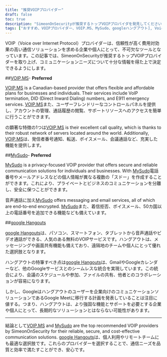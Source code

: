 ```yaml
---
title: "推奨VOIPプロバイダー"
draft: false
toc: true
description: "SimeonOnSecurityが推奨するトップVOIPプロバイダを発見してください。VOIP.MSとMySudoで、個人またはビジネスのニーズに合った信頼性の高い安全な通信ソリューションを手に入れましょう。さらに、googleハングアウトで友人や家族とつながっていましょう。"
tags: ["おすすめ、VOIPプロバイダー、VOIP.MS、MySudo、googleハングアウト], Voice Over IP"]
---
```


VOIP（Voice over Internet Protocol）プロバイダーは、信頼性が高く費用対効果の高い通信ソリューションを求める企業や個人にとって、不可欠なツールとなっています。この記事では、SimeonOnSecurityが推奨するトップVOIPプロバイダーを取り上げ、コミュニケーションニーズについて十分な情報を得た上で決定できるようにします。

##[VOIP.MS](https://voip.ms)- **Preferred**

[VOIP.MS](https://voip.ms) is a Canadian-based provider that offers flexible and affordable plans for businesses and individuals. Their services include VoIP termination, DID (Direct Inward Dialing) numbers, and E911 emergency services. [VOIP.MS](https://voip.ms)また、ユーザーフレンドリーなコントロールパネルを提供し、アカウントの管理、通話履歴の閲覧、サポートリソースへのアクセスを簡単に行うことができます。

の顕著な特徴の1つは[VOIP.MS](https://voip.ms) is their excellent call quality, which is thanks to their robust network of servers located around the world. Additionally, [VOIP.MS](https://voip.ms)は、発信者番号通知、転送、ボイスメール、会議通話など、充実した機能を提供します。

##[MySudo](https://mysudo.com/)- **Preferred**

[MySudo](https://mysudo.com/) is a privacy-focused VOIP provider that offers secure and reliable communication solutions for individuals and businesses. With [MySudo](https://mysudo.com/)電話番号やメールアドレスなどの個人情報が異なる複数の「スドー」を作成することができます。これにより、プライベートとビジネスのコミュニケーションを分離し、安全に保つことができます。

音声通話に加え[MySudo](https://mysudo.com/) offers messaging and email services, all of which are end-to-end encrypted. [MySudo](https://mysudo.com/)また、着信拒否、ボイスメール、50カ国以上の電話番号を追加できる機能なども備えています。

##[google Hangouts](https://hangouts.google.com)

[google Hangouts](https://hangouts.google.com)は、パソコン、スマートフォン、タブレットから音声通話やビデオ通話ができる、人気のある無料のVOIPサービスです。ハングアウトは、メッセージングや画面共有機能も備えており、遠隔地のチームや個人にとって優れた選択肢となります。

ハングアウトの特筆すべき点は[google Hangouts](https://hangouts.google.com)は、GmailやGoogleカレンダーなど、他のGoogleサービスとのシームレスな統合を実現しています。この統合により、会議のスケジュールや参加、ファイルの共有、他者とのコラボレーションが容易になります。

しかし、Googleはハングアウトのユーザーを企業向けのコミュニケーションソリューションであるGoogle Meetに移行する計画を発表していることは注目に値する。つまり、ハングアウトは、より強固な機能とサポートを必要とする企業や個人にとって、長期的なソリューションとはならない可能性があります。

____

結論として[VOIP.MS](https://voip.ms) and [MySudo](https://mysudo.com/) are the top recommended VOIP providers by SimeonOnSecurity for their reliable, secure, and cost-effective communication solutions. [google Hangouts](https://hangouts.google.com)は、個人利用やリモートチームにも最適な選択肢です。これらのプロバイダーを選択することで、通信ニーズを品質と効率で満たすことができ、安心です。
